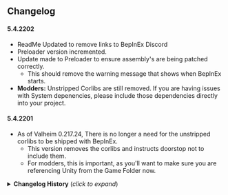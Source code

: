 ## Changelog

#### 5.4.2202
* ReadMe Updated to remove links to BepInEx Discord
* Preloader version incremented.
* Update made to Preloader to ensure assembly's are being patched correctly. 
  * This should remove the warning message that shows when BepInEx starts.
* **Modders:** Unstripped Corlibs are still removed. If you are having issues with System depenencies, please include those dependencies directly into your project.

#### 5.4.2201
* As of Valheim 0.217.24, There is no longer a need for the unstripped corlibs to be shipped with BepInEx.
  * This version removes the corlibs and instructs doorstop not to include them.
  * For modders, this is important, as you'll want to make sure you are referencing Unity from the Game Folder now.

<details>
<summary><b>Changelog History</b> (<i>click to expand</i>)</summary>

#### 5.4.22
* Update for Valheim 0.217.22 and upgrade BepInEx to 5.4.22

#### 5.4.2105
* Updating Thunderstore version in Preloader.DLL

#### 5.4.2104
* For Unix installs, including dedicated servers, the ForceBepInExTTYDriver config setting was removed in a prior update. This is needed for servers to shut down correctly.

#### 5.4.2103
* Log the BepInExPack Valheim version the user is using right before the preloader completes. This is to help troubleshoot issues by stating what version of the pack you are running.

#### 5.4.2102
* Updated to force the Assembly entry point by default. This should prevent some issues with users having older config files.

#### 5.4.2101
* Updated to support Valheim 0.214.3

#### 5.4.2100
* Updated to BepInEx 5.4.21

#### 5.4.1902
* Updated to support Valheim 0.214.2

#### 5.4.1901
* Updated to support Valheim 0.209.5

#### 5.4.1900
* Updated to BepInEx 5.4.19 ([changelog](https://github.com/BepInEx/BepInEx/releases/tag/v5.4.19))

#### 5.4.1700
* Updated to BepInEx 5.4.17 ([changelog](https://github.com/BepInEx/BepInEx/releases/tag/v5.4.17))

#### 5.4.1601
* Updated unstripped DLLs for Unity 2019.4.31

#### 5.4.1600
* Updated to BepInEx 5.4.16 ([changelog](https://github.com/BepInEx/BepInEx/releases/tag/v5.4.16))

#### 5.4.1502
* Adjusted `start_game_bepinex.sh` to handle cmdline args better

#### 5.4.1501
* Updated Valheim.DisplayBepInExInfo to 2.0.0([changelog](https://github.com/Valheim-Modding/Valheim.DisplayBepInExInfo/releases/tag/v2.0.0))

#### 5.4.1500
* Updated to BepInEx 5.4.15 ([changelog](https://github.com/BepInEx/BepInEx/releases/tag/v5.4.15))

#### 5.4.1400

* Updated to BepInEx 5.4.14 ([changelog](https://github.com/BepInEx/BepInEx/releases/tag/v5.4.14))
* Updated *nix start script for games to account for new Steam game bootstrapper

#### 5.4.1100

* Updated to BepInEx 5.4.11 ([changelog](https://github.com/BepInEx/BepInEx/releases/tag/v5.4.11))

#### 5.4.1001

* Updated unstripped DLLs for Unity 2019.4.24

#### 5.4.1000

* Updated to BepInEx 5.4.10 ([changelog](https://github.com/BepInEx/BepInEx/releases/tag/v5.4.10))
* Updated Valheim.DisplayBepInExInfo to 1.1.0 ([changelog](https://github.com/Valheim-Modding/Valheim.DisplayBepInExInfo/releases/tag/v1.1.0))

#### 5.4.901

* Updated README with some dedicated servers that support BepInEx by default

#### 5.4.900

* Updated to BepInEx 5.4.9 ([changelog](https://github.com/BepInEx/BepInEx/releases/tag/v5.4.9))
* Updated Valheim.DisplayBepInExInfo to 1.0.1 ([changelog](https://github.com/Valheim-Modding/Valheim.DisplayBepInExInfo/releases))
* Set `PreventClose` to `true` by default. This prevents console from being closed (and thus unsaved game being closed by accident)

#### 5.4.800

* Updated to BepInEx 5.4.8
* Added [Valheim.DisplayBepInExInfo](https://github.com/Valheim-Modding/Valheim.DisplayBepInExInfo) plugin

#### 5.4.701

* Updated screenshot of example installation

#### 5.4.700

* Updated to BepInEx 5.4.7

#### 5.4.603

* Updated BepInEx 5.4.6 to a newer build
* Added `--enable-console true|false` command-line option to enable or disable BepInEx console
* Added `--doorstop-dll-search-override` command-line option to behave the same way as config's `dllSearchPathOverride` option

#### 5.4.602

* Updated BepInEx 5.4.6 to a newer build
* Update config to write Unity logs to LogOutput.log by default
* Added preconfigured scripts and files to run the game under Linux

#### 5.4.601

* Updated unstripped DLLs for Unity 2019.4.20

#### 5.4.600

* Adjusted README
* Adjusted versioning to account for inter-version changes

#### 5.4.6

* Initial release with BepInEx 5.4.6

</details>